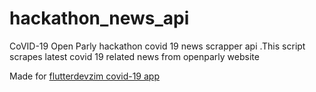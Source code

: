 # hackathon_news_api
 CoVID-19 Open Parly hackathon covid 19 news scrapper api
.This script scrapes latest covid 19 related news from openparly website

Made for [flutterdevzim covid-19 app](https://github.com/flutterdevzim)
